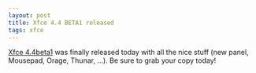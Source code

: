 ```yaml
---
layout: post
title: Xfce 4.4 BETA1 released
tags: xfce
---
```


<a href="http://foo-projects.org/pipermail/xfce4-dev/2006-April/019590.html"> Xfce 4.4beta1</a> was finally released today with all the nice stuff (new panel, Mousepad, Orage, Thunar, ...). Be sure to grab your copy today!
